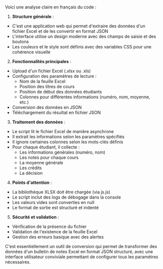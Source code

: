 Voici une analyse claire en français du code :

1. **Structure générale** :
- C'est une application web qui permet d'extraire des données d'un fichier Excel et de les convertir en format JSON
- L'interface utilise un design moderne avec des champs de saisie et des boutons
- Les couleurs et le style sont définis avec des variables CSS pour une cohérence visuelle

2. **Fonctionnalités principales** :
- Upload d'un fichier Excel (.xlsx ou .xls)
- Configuration des paramètres de lecture :
  - Nom de la feuille Excel
  - Position des titres de cours
  - Position de début des données étudiants
  - Colonnes pour différentes informations (numéro, nom, moyenne, etc.)
- Conversion des données en JSON
- Téléchargement du résultat en fichier JSON

3. **Traitement des données** :
- Le script lit le fichier Excel de manière asynchrone
- Il extrait les informations selon les paramètres spécifiés
- Il ignore certaines colonnes selon les mots-clés définis
- Pour chaque étudiant, il collecte :
  - Les informations générales (numéro, nom)
  - Les notes pour chaque cours
  - La moyenne générale
  - Les crédits
  - La décision

4. **Points d'attention** :
- La bibliothèque XLSX doit être chargée (via js.js)
- Le script inclut des logs de débogage dans la console
- Les valeurs vides sont converties en null
- Le format de sortie est structuré et indenté

5. **Sécurité et validation** :
- Vérification de la présence du fichier
- Validation de l'existence de la feuille Excel
- Gestion des erreurs basique avec des alertes

C'est essentiellement un outil de conversion qui permet de transformer des données d'un bulletin de notes Excel en format JSON structuré, avec une interface utilisateur conviviale permettant de configurer tous les paramètres nécessaires.
